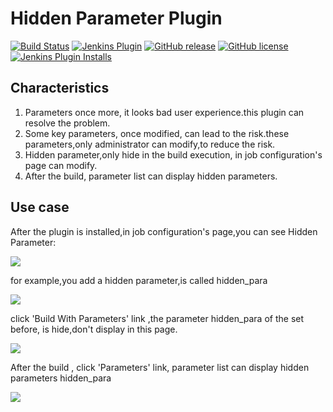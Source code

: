 Hidden Parameter Plugin
=======================

[![Build Status](https://ci.jenkins.io/job/Plugins/job/hidden-parameter-plugin/job/master/badge/icon)](https://ci.jenkins.io/job/Plugins/job/hidden-parameter-plugin/job/master/)
[![Jenkins Plugin](https://img.shields.io/jenkins/plugin/v/hidden-parameter.svg)](https://plugins.jenkins.io/hidden-parameter)
[![GitHub release](https://img.shields.io/github/release/jenkinsci/hidden-parameter-plugin.svg?label=changelog)](https://github.com/jenkinsci/hidden-parameter-plugin/releases/latest)
[![GitHub license](https://img.shields.io/github/license/jenkinsci/hidden-parameter-plugin)](https://github.com/jenkinsci/hidden-parameter-plugin/blob/master/LICENSE)
[![Jenkins Plugin Installs](https://img.shields.io/jenkins/plugin/i/hidden-parameter.svg?color=blue)](https://plugins.jenkins.io/hidden-parameter)

## Characteristics

1. Parameters once more, it looks bad user experience.this plugin can resolve the problem.
2. Some key parameters, once modified, can lead to the risk.these parameters,only administrator can modify,to reduce the risk.
3. Hidden parameter,only hide in the build execution, in job configuration's page can modify.
4. After the build, parameter list can display hidden parameters.


## Use case

After the plugin is installed,in job configuration's page,you can see Hidden Parameter:

![](https://github.com/jenkinsci/hidden-parameter-plugin/raw/master/images/JobConfiguration1.png)

for example,you add a hidden parameter,is called hidden_para

![](https://github.com/jenkinsci/hidden-parameter-plugin/raw/master/images/JobConfiguration2.png)

click 'Build With Parameters' link ,the parameter hidden_para of the set before, is hide,don't display in this page.

![](https://github.com/jenkinsci/hidden-parameter-plugin/raw/master/images/JobConfiguration3.png)

After the build , click 'Parameters' link, parameter list can display hidden parameters hidden_para

![](https://github.com/jenkinsci/hidden-parameter-plugin/raw/master/images/JobConfiguration4.png)
